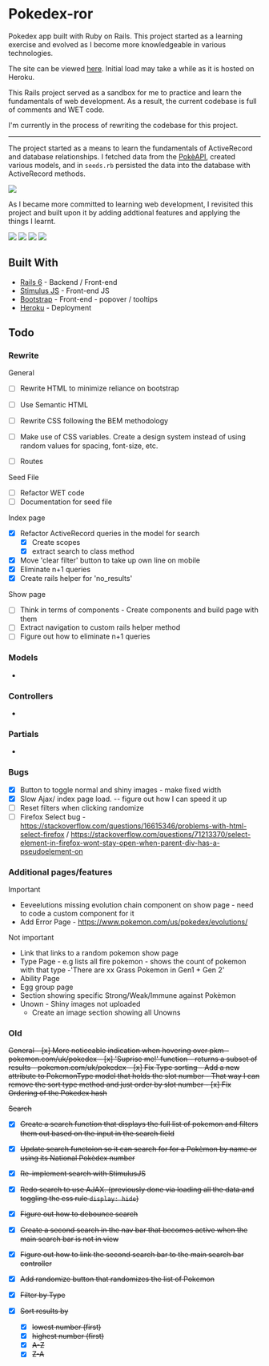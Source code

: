 # Pokedex-ror
Pokedex app built with Ruby on Rails. This project started as a learning exercise and evolved as I become more knowledgeable in various technologies.

The site can be viewed [here]().
Initial load may take a while as it is hosted on Heroku.

This Rails project served as a sandbox for me to practice and learn the fundamentals of web development. As a result, the current codebase is full of comments and WET code.

I'm currently in the process of rewriting the codebase for this project.

---
The project started as a means to learn the fundamentals of ActiveRecord and database relationships. I fetched data from the [PokèAPI](), created various models, and in `seeds.rb` persisted the data into the database with ActiveRecord methods.

![](/Schema.png)

As I became more committed to learning web development, I revisited this project and built upon it by adding addtional features and applying the things I learnt.

![](/Screenshot1.png)
![](/Screenshot2.png)
![](/Screenshot3.png)
![](/Screenshot4.png)

## Built With
- [Rails 6](https://guides.rubyonrails.org/) - Backend / Front-end
- [Stimulus JS](https://stimulus.hotwired.dev/) - Front-end JS
- [Bootstrap](https://getbootstrap.com/) - Front-end - popover / tooltips
- [Heroku](https://heroku.com/) - Deployment

## Todo

### Rewrite
General
 - [ ] Rewrite HTML to minimize reliance on bootstrap
 - [ ] Use Semantic HTML
 - [ ] Rewrite CSS following the BEM methodology
 - [ ] Make use of CSS variables. Create a design system instead of using random values for spacing, font-size, etc.

 - [ ] Routes

 Seed File
 - [ ] Refactor WET code
 - [ ] Documentation for seed file

Index page
  - [x] Refactor ActiveRecord queries in the model for search
    -  [x] Create scopes
    -  [x] extract search to class method
  - [x] Move 'clear filter' button to take up own line on mobile
  - [x] Eliminate n+1 queries
  - [x] Create rails helper for 'no_results'

Show page
  - [ ] Think in terms of components - Create components and build page with them
  - [ ] Extract navigation to custom rails helper method
  - [ ] Figure out how to eliminate n+1 queries

### Models
  -
### Controllers
  -
### Partials
  -

### Bugs
  - [x] Button to toggle normal and shiny images - make fixed width
  - [x] Slow Ajax/ index page load. -- figure out how I can speed it up
  - [ ] Reset filters when clicking randomize
  - [ ] Firefox Select bug - https://stackoverflow.com/questions/16615346/problems-with-html-select-firefox / https://stackoverflow.com/questions/71213370/select-element-in-firefox-wont-stay-open-when-parent-div-has-a-pseudoelement-on

### Additional pages/features
Important
  - Eeveelutions missing evolution chain component on show page - need to code a custom component for it
  - Add Error Page - https://www.pokemon.com/us/pokedex/evolutions/

Not important
  - Link that links to a random pokemon show page
  - Type Page - e.g lists all fire pokemon - shows the count of pokemon with that type -'There are xx Grass Pokemon in Gen1 + Gen 2'
  - Ability Page
  - Egg group page
  - Section showing specific Strong/Weak/Immune against Pokèmon
  - Unown - Shiny images not uploaded
    - Create an image section showing all Unowns

### Old
<del>
General
  - [x] More noticeable indication when hovering over pkm  - pokemon.com/uk/pokedex
  - [x] 'Suprise me!' function - returns a subset of results - pokemon.com/uk/pokedex
  - [x] Fix Type sorting - Add a new attribute to PokemonType model that holds the slot number - That way I can remove the sort type method and just order by slot number
  - [x] Fix Ordering of the Pokedex hash

Search
  - [x] Create a search function that displays the full list of pokemon and filters them out based on the input in the search field
  - [x] Update search functoion so it can search for for a Pokèmon by name or using its National Pokèdex number
  - [x] Re-implement search with StimulusJS
  - [x] Redo search to use AJAX. (previously done via loading all the data and toggling the css rule `display: hide`)
  - [x] Figure out how to debounce search
  - [x] Create a second search in the nav bar that becomes active when the main search bar is not in view
  - [x] Figure out how to link the second search bar to the main search bar controller

  - [x]  Add randomize button that randomizes the list of Pokemon

  - [x] Filter by Type
  - [x] Sort results by
    - [x] lowest number (first)
    - [x] highest number (first)
    - [x] A-Z
    - [x] Z-A
    </del>
